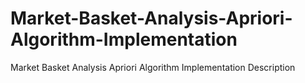 # Market-Basket-Analysis-Apriori-Algorithm-Implementation
Market Basket Analysis Apriori Algorithm Implementation Description

